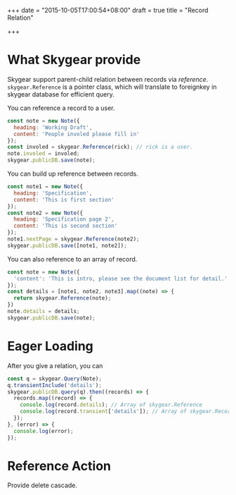 +++
date = "2015-10-05T17:00:54+08:00"
draft = true
title = "Record Relation"

+++

# What Skygear provide

Skygear support parent-child relation between records via _reference_.
`skygear.Reference` is a pointer class, which will translate to foreignkey in
skygear database for efficient query.

You can reference a record to a user.

``` javascript
const note = new Note({
  heading: 'Working Draft',
  content: 'People involed please fill in'
});
const involed = skygear.Reference(rick); // rick is a user.
note.involed = involed;
skygear.publicDB.save(note);
```

You can build up reference between records.

``` javascript
const note1 = new Note({
  heading: 'Specification',
  content: 'This is first section'
});
const note2 = new Note({
  heading: 'Specification page 2',
  content: 'This is second section'
});
note1.nextPage = skygear.Reference(note2);
skygear.publicDB.save([note1, note2]);
```

You can also reference to an array of record.

``` javascript
const note = new Note({
  'content': 'This is intro, please see the document list for detail.'
});
const details = [note1, note2, note3].map((note) => {
  return skygear.Reference(note);
})
note.details = details;
skygear.publicDB.save(note);
```

# Eager Loading

After you give a relation, you can 

``` javascript
const q = skygear.Query(Note);
q.transientInclude('details');
skygear.publicDB.query(q).then((records) => {
  records.map((record) => {
    console.log(record.details); // Array of skygear.Reference
    console.log(record.transient['details']); // Array of skygear.Record
  });
}, (error) => {
  console.log(error);
});
```

# Reference Action

Provide delete cascade.
